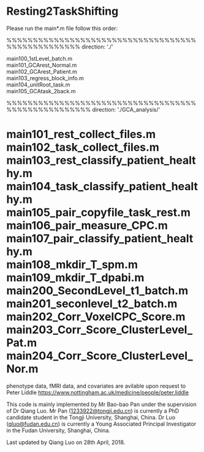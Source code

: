 # Resting2TaskShifting

Please run the main*.m file follow this order:

%%%%%%%%%%%%%%%%%%%%%%%%%%%%%%%%%%%%%%%%%%%%%%%%%%
direction:   './'

main100_1stLevel_batch.m            
main101_GCArest_Normal.m         
main102_GCArest_Patient.m        
main103_regress_block_info.m     
main104_unitRoot_task.m          
main105_GCAtask_2back.m

%%%%%%%%%%%%%%%%%%%%%%%%%%%%%%%%%%%%%%%%%%%%%%%%%%%%
direction:   './GCA_analysis/'

main101_rest_collect_files.m             
main102_task_collect_files.m             
main103_rest_classify_patient_healthy.m  
main104_task_classify_patient_healthy.m  
main105_pair_copyfile_task_rest.m        
main106_pair_measure_CPC.m               
main107_pair_classify_patient_healthy.m  
main108_mkdir_T_spm.m                    
main109_mkdir_T_dpabi.m                  
main200_SecondLevel_t1_batch.m                 
main201_seconlevel_t2_batch.m                 
main202_Corr_VoxelCPC_Score.m            
main203_Corr_Score_ClusterLevel_Pat.m    
main204_Corr_Score_ClusterLevel_Nor.m 
=================================================

phenotype data, fMRI data, and covariates are avilable upon request to Peter Liddle 
https://www.nottingham.ac.uk/medicine/people/peter.liddle

This code is mainly implemented by Mr Bao-bao Pan under the supervision of Dr Qiang Luo.
Mr Pan (1233922@tongji.edu.cn) is currently a PhD candidate student in the Tongji University, Shanghai, China. 
Dr Luo (qluo@fudan.edu.cn) is currently a Young Associated Principal Investigator in the Fudan University, Shanghai, China.

Last updated by Qiang Luo on 28th April, 2018.
